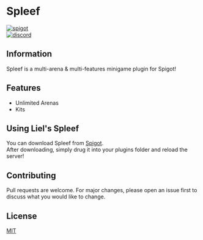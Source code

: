 # Spleef

[<img alt="spigot" src="https://lielamar.com/other/github_spigot.png" size=1.5>](https://www.spigotmc.org/resources/spleef.74019/)
<br>
[<img alt="discord" src="https://lielamar.com/other/github_discord.png" size=1.5>](https://discord.gg/NzgBrqR)

## Information

Spleef is a multi-arena & multi-features minigame plugin for Spigot!

## Features
* Unlimited Arenas
* Kits

## Using Liel's Spleef
You can download Spleef from [Spigot](https://www.spigotmc.org/resources/spleef.74019/).
<br>After downloading, simply drug it into your plugins folder and reload the server!

## Contributing
Pull requests are welcome. For major changes, please open an issue first to discuss what you would like to change.

## License
[MIT](https://choosealicense.com/licenses/mit/)
